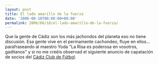 ```yaml
---
layout: post
title: El lado amarillo de la fuerza
date: '2006-08-18T00:00:00+00:00'
permalink: 2006/08/18/el-lado-amarillo-de-la-fuerza/
---
```

Que la gente de Cádiz son los más jachondos del planeta eso no tiene discusión. Esa gente vive en el permamente cachondeo, fluye en ellos... parafraseando al maestro Yoda "La Risa es poderosa en vosotros, gaditanos" y si no me creéis observad el siguiente anuncio de capatación de socios del <a href="http://www.cadizcf.com/">Cádiz Club de Fútbol</a>.

<object width="425" height="350"><param name="movie" value="http://www.youtube.com/v/3Woahrp5OpI"></param><embed src="http://www.youtube.com/v/3Woahrp5OpI" type="application/x-shockwave-flash" width="425" height="350"></embed></object>
